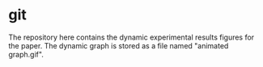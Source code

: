 # git
The repository here contains the dynamic experimental results figures for the paper. The dynamic graph is stored as a file named "animated graph.gif".
